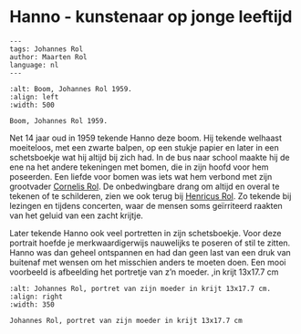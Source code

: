 # Hanno - kunstenaar op jonge leeftijd

```{post} 2024-01-02
---
tags: Johannes Rol
author: Maarten Rol
language: nl
---
```

```{figure} /images/Hanno_boom1959.jpeg
:alt: Boom, Johannes Rol 1959.
:align: left
:width: 500

Boom, Johannes Rol 1959.
```


Net 14 jaar oud in 1959 tekende Hanno  deze boom. Hij tekende welhaast moeiteloos, met een zwarte balpen, op een stukje papier en later in een schetsboekje wat hij altijd bij zich had.
In de bus naar school maakte hij de ene na het andere tekeningen met bomen, die in zijn hoofd voor hem poseerden.
Een liefde voor bomen was iets wat hem verbond met zijn grootvader [Cornelis Rol](/kunstenaars/cornelis).
De onbedwingbare drang om altijd en overal te tekenen of te schilderen, zien we ook terug bij [Henricus Rol](/kunstenaars/henricus).
Zo tekende bij lezingen  en tijdens concerten, waar de mensen soms geïrriteerd raakten van het geluid  van een zacht krijtje.




Later tekende Hanno ook veel portretten in zijn schetsboekje.
Voor deze portrait hoefde je  merkwaardigerwijs nauwelijks te poseren of stil te zitten.
Hanno was dan geheel ontspannen en had dan geen last van een druk van buitenaf met wensen om het misschien anders te moeten doen.
Een mooi voorbeeld is afbeelding het portretje van z’n moeder. ,in krijt 13x17.7 cm

```{figure} /images/Hanno_Rol-portret_Riet.jpeg
:alt: Johannes Rol, portret van zijn moeder in krijt 13x17.7 cm.
:align: right
:width: 350

Johannes Rol, portret van zijn moeder in krijt 13x17.7 cm
```